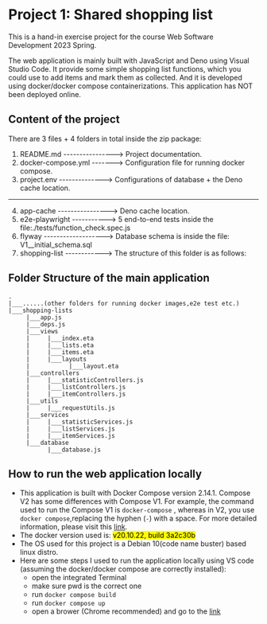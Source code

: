 # Project 1: Shared shopping list

This is a hand-in exercise project for the course Web Software Development 2023 Spring.

The web application is mainly built with JavaScript and Deno using Visual Studio Code. It provide some simple shopping list functions, which you could use to add items and mark them as collected. And it is developed using docker/docker compose containerizations. This application has NOT been deployed online.

## Content of the project

There are 3 files + 4 folders in total inside the zip package: 
1. README.md ----------------> Project documentation.
2. docker-compose.yml -------> Configuration file for running docker compose.
3. project.env --------------> Configurations of database + the Deno cache location. 
________________________________________________________________________________________________
4. app-cache ----------------> Deno cache location.
5. e2e-playwright -----------> 5 end-to-end tests inside the file:./tests/function_check.spec.js
6. flyway -------------------> Database schema is inside the file: V1__initial_schema.sql
7. shopping-list ------------> The structure of this folder is as follows:

## Folder Structure of the main application
    .
    |___......(other folders for running docker images,e2e test etc.)
    |___shopping-lists
         |___app.js
         |___deps.js
         |___views
         |     |___index.eta
         |     |___lists.eta
         |     |___items.eta
         |     |___layouts
         |           |___layout.eta       
         |___controllers
         |     |___statisticControllers.js
         |     |___listControllers.js
         |     |___itemControllers.js
         |___utils
         |     |___requestUtils.js
         |___services
         |     |___statisticServices.js
         |     |___listServices.js
         |     |___itemServices.js
         |___database
               |___database.js

## How to run the web application locally

-  This application is built with Docker Compose version 2.14.1. Compose V2 has some differences with Compose V1. For example, the command used to run the Compose V1 is ```docker-compose``` , whereas in V2, you use ```docker compose```,replacing the hyphen (```-```) with a space. For more detailed information, please visit this [link](https://docs.docker.com/compose/compose-v2/).
-  The docker version used is: <mark>v20.10.22, build 3a2c30b</mark>
-  The OS used for this project is a Debian 10(code name buster) based linux distro.
-  Here are some steps I used to run the application locally using VS code (assuming the docker/docker compose are correctly installed):
   -  open the integrated Terminal
   -  make sure pwd is the correct one
   -  run ```docker compose build```
   -  run ```docker compose up```
   -  open a brower (Chrome recommended) and go to the [link](http://localhost:7777/)



    
    
    
    
 




